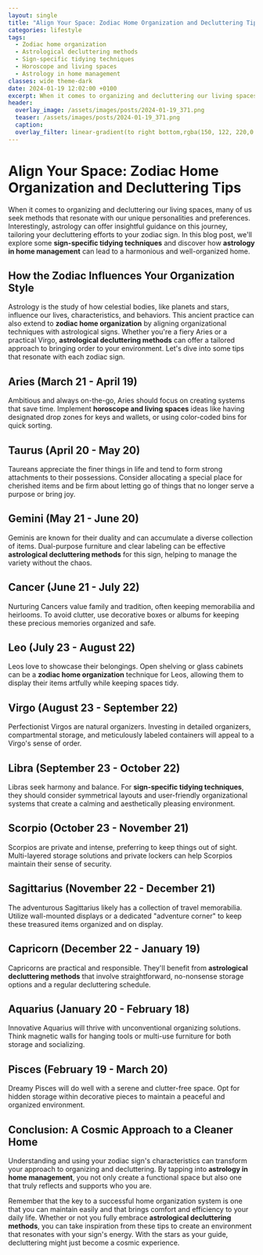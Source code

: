 ```yaml
---
layout: single
title: "Align Your Space: Zodiac Home Organization and Decluttering Tips"
categories: lifestyle
tags:
  - Zodiac home organization
  - Astrological decluttering methods
  - Sign-specific tidying techniques
  - Horoscope and living spaces
  - Astrology in home management
classes: wide theme-dark
date: 2024-01-19 12:02:00 +0100
excerpt: When it comes to organizing and decluttering our living spaces, many of us seek methods that resonate with our unique personalities and preferences.
header:
  overlay_image: /assets/images/posts/2024-01-19_371.png
  teaser: /assets/images/posts/2024-01-19_371.png
  caption: 
  overlay_filter: linear-gradient(to right bottom,rgba(150, 122, 220,0.8), rgba(255,245,208,0.5))
---
```

# Align Your Space: Zodiac Home Organization and Decluttering Tips

When it comes to organizing and decluttering our living spaces, many of us seek methods that resonate with our unique personalities and preferences. Interestingly, astrology can offer insightful guidance on this journey, tailoring your decluttering efforts to your zodiac sign. In this blog post, we'll explore some **sign-specific tidying techniques** and discover how **astrology in home management** can lead to a harmonious and well-organized home.

## How the Zodiac Influences Your Organization Style

Astrology is the study of how celestial bodies, like planets and stars, influence our lives, characteristics, and behaviors. This ancient practice can also extend to **zodiac home organization** by aligning organizational techniques with astrological signs. Whether you're a fiery Aries or a practical Virgo, **astrological decluttering methods** can offer a tailored approach to bringing order to your environment. Let's dive into some tips that resonate with each zodiac sign.

## Aries (March 21 - April 19)

Ambitious and always on-the-go, Aries should focus on creating systems that save time. Implement **horoscope and living spaces** ideas like having designated drop zones for keys and wallets, or using color-coded bins for quick sorting.

## Taurus (April 20 - May 20)

Taureans appreciate the finer things in life and tend to form strong attachments to their possessions. Consider allocating a special place for cherished items and be firm about letting go of things that no longer serve a purpose or bring joy.

## Gemini (May 21 - June 20)

Geminis are known for their duality and can accumulate a diverse collection of items. Dual-purpose furniture and clear labeling can be effective **astrological decluttering methods** for this sign, helping to manage the variety without the chaos.

## Cancer (June 21 - July 22)

Nurturing Cancers value family and tradition, often keeping memorabilia and heirlooms. To avoid clutter, use decorative boxes or albums for keeping these precious memories organized and safe.

## Leo (July 23 - August 22)

Leos love to showcase their belongings. Open shelving or glass cabinets can be a **zodiac home organization** technique for Leos, allowing them to display their items artfully while keeping spaces tidy.

## Virgo (August 23 - September 22)

Perfectionist Virgos are natural organizers. Investing in detailed organizers, compartmental storage, and meticulously labeled containers will appeal to a Virgo's sense of order.

## Libra (September 23 - October 22)

Libras seek harmony and balance. For **sign-specific tidying techniques**, they should consider symmetrical layouts and user-friendly organizational systems that create a calming and aesthetically pleasing environment.

## Scorpio (October 23 - November 21)

Scorpios are private and intense, preferring to keep things out of sight. Multi-layered storage solutions and private lockers can help Scorpios maintain their sense of security.

## Sagittarius (November 22 - December 21)

The adventurous Sagittarius likely has a collection of travel memorabilia. Utilize wall-mounted displays or a dedicated "adventure corner" to keep these treasured items organized and on display.

## Capricorn (December 22 - January 19)

Capricorns are practical and responsible. They'll benefit from **astrological decluttering methods** that involve straightforward, no-nonsense storage options and a regular decluttering schedule.

## Aquarius (January 20 - February 18)

Innovative Aquarius will thrive with unconventional organizing solutions. Think magnetic walls for hanging tools or multi-use furniture for both storage and socializing.

## Pisces (February 19 - March 20)

Dreamy Pisces will do well with a serene and clutter-free space. Opt for hidden storage within decorative pieces to maintain a peaceful and organized environment.

## Conclusion: A Cosmic Approach to a Cleaner Home

Understanding and using your zodiac sign's characteristics can transform your approach to organizing and decluttering. By tapping into **astrology in home management**, you not only create a functional space but also one that truly reflects and supports who you are.

Remember that the key to a successful home organization system is one that you can maintain easily and that brings comfort and efficiency to your daily life. Whether or not you fully embrace **astrological decluttering methods**, you can take inspiration from these tips to create an environment that resonates with your sign's energy. With the stars as your guide, decluttering might just become a cosmic experience.